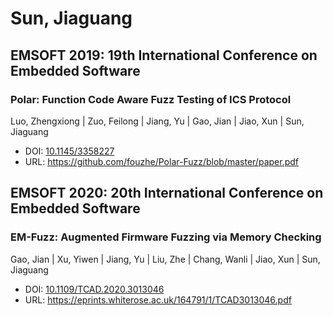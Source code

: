 # Sun, Jiaguang

## EMSOFT 2019: 19th International Conference on Embedded Software

### Polar: Function Code Aware Fuzz Testing of ICS Protocol
Luo, Zhengxiong | Zuo, Feilong | Jiang, Yu | Gao, Jian | Jiao, Xun | Sun, Jiaguang
* DOI: [10.1145/3358227](https://doi.org/10.1145/3358227)
* URL: <https://github.com/fouzhe/Polar-Fuzz/blob/master/paper.pdf>

## EMSOFT 2020: 20th International Conference on Embedded Software

### EM-Fuzz: Augmented Firmware Fuzzing via Memory Checking
Gao, Jian | Xu, Yiwen | Jiang, Yu | Liu, Zhe | Chang, Wanli | Jiao, Xun | Sun, Jiaguang
* DOI: [10.1109/TCAD.2020.3013046](https://doi.org/10.1109/TCAD.2020.3013046)
* URL: <https://eprints.whiterose.ac.uk/164791/1/TCAD3013046.pdf>

